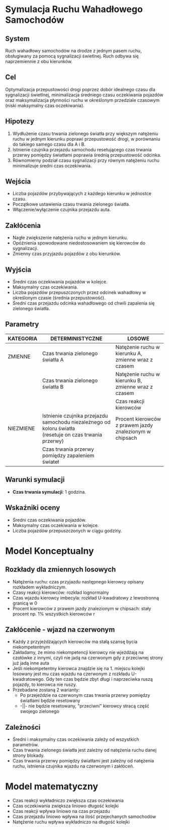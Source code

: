 # Symulacja Ruchu Wahadłowego Samochodów

## System

Ruch wahadłowy samochodów na drodze z jednym pasem ruchu, obsługiwany za pomocą sygnalizacji świetlnej. Ruch odbywa się naprzemiennie z obu kierunków.

## Cel

Optymalizacja przepustowości drogi poprzez dobór idealnego czasu dla sygnalizacji świetlnej, minimalizacja średniego czasu oczekiwania pojazdów oraz maksymalizacja płynności ruchu w określonym przedziale czasowym (niski maksymalny czas oczekiwania).

## Hipotezy

1. Wydłużenie czasu trwania zielonego światła przy większym natężeniu ruchu w jednym kierunku poprawi przepustowość drogi, w porównaniu do takiego samego czasu dla A i B.
2. Istnienie czujnika przejazdu samochodu resetującego czas trwania przerwy pomiędzy światłami poprawia średnią przepustowość odcinka.
3. Równomierny podział czasu sygnalizacji przy równym natężeniu ruchu minimalizuje średni czas oczekiwania.

## Wejścia

- Liczba pojazdów przybywających z każdego kierunku w jednostce czasu.
- Początkowe ustawienia czasu trwania zielonego światła.
- Włączenie/wyłączenie czujnika przejazdu auta.

## Zakłócenia

- Nagłe zwiększenie natężenia ruchu w jednym kierunku.
- Opóźnienia spowodowane niedostosowaniem się kierowców do sygnalizacji.
- Zmienny czas przyjazdu pojazdów z obu kierunków.

## Wyjścia

- Średni czas oczekiwania pojazdów w kolejce.
- Maksymalny czas oczekiwania.
- Liczba pojazdów przepuszczonych przez odcinek wahadłowy w określonym czasie (średnia przepustowość).
- Średni czas przejazdu odcinka wahadłowego od chwili zapalenia się zielonego światła.

## Parametry

| KATEGORIA | DETERMINISTYCZNE                                                                                                 | LOSOWE                                                   |
| --------- | ---------------------------------------------------------------------------------------------------------------- | -------------------------------------------------------- |
| ZMIENNE   | Czas trwania zielonego światła A                                                                               | Natężenie ruchu w kierunku A, zmienne wraz z czasem    |
|           | Czas trwania zielonego światła B                                                                               | Natężenie ruchu w kierunku B, zmienne wraz z czasem    |
|           |                                                                                                                  | Czas reakcji kierowców                                  |
| NIEZMIENE | Istnienie czujnika przejazdu samochodu niezależnego od koloru światła<br />(resetuje on czas trwania przerwy) | Procent kierowców z prawem jazdy znalezionym w chipsach |
|           | Czas trwania przerwy pomiędzy zapaleniem świateł                                                              |                                                          |

## Warunki symulacji

- **Czas trwania symulacji**: 1 godzina.

## Wskaźniki oceny

- Średni czas oczekiwania pojazdów.
- Maksymalny czas oczekiwania w kolejce.
- Liczba pojazdów przepuszczonych w ciągu godziny.

# Model Konceptualny

## Rozkłady dla zmiennych losowych

* Natężenia ruchu: czas przyjazdu następnego kierowcy opisany rozkładem wykładniczym.
* Czasy reakcji kierowców: rozkład lognormalny
* Czas wjazdu kierowcy imbecyla: rozkład U-kwadratowy z lewostronną granicą w 0
* Procent kierowców z prawem jazdy znalezionym w chipsach: stały procent np. 1% wszystkich kierowców
r
## Zakłócenie - wjazd na czerwonym

* Każdy z przyjeżdżających kierowców ma stałą szansę bycia niekompetentnym
* Zakładamy, że mimo niekompetencji kierowcy nie wjeżdżają na czołówke z innymi, czyli nie jadą na czerwonym gdy z przeciwnej strony już jadą inne auta
* Jeśli niekompetentny kierowca znajdzie się na 1. miejscu kolejki losowany jest mu czas wjazdu na czerwonym z rozkładu U-kwadratowego. Gdy ten czas będzie zbyt długi i naprzeciwka ruszą pojazdy, to kierowca nie ruszy.
* Przebadane zostaną 2 warianty:
  * Po przejeździe na czerwonym czas trwania przerwy pomiędzy światłami będzie resetowany
  * -||- nie będzie resetowany, "przeciwni" kierowcy stracą część swojego zielonego

## Zależności

* Średni i maksymalny czas oczekiwania zależy od wszystkich parametrów.
* Czas trwania zielonego światła jest zależny od natężenia ruchu danej strony blokady.
* Czas trwania przerwy pomiędzy światłami jest zależny od natężenia ruchu, istnienia czujnika wjazdu na czerwonym i zakłóceń.

# Model matematyczny

- Czas reakcji wykładniczo zwiększa czas oczekiwania
- Czas oczekiwania zwiększa liniowo długość kolejki
- Czas reakcji wpływa liniowo na czas przejazdu
- Czas przejazdu liniowo wpływa na ilość przejechanych samochodów
- Natężenie ruchu wpływa wykładniczo na długość kolejki

